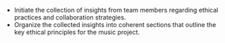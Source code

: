 - Initiate the collection of insights from team members regarding ethical practices and collaboration strategies.
- Organize the collected insights into coherent sections that outline the key ethical principles for the music project.